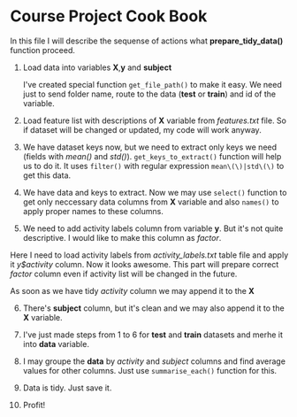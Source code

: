 # Course Project Cook Book

In this file I will describe the sequense of actions what **prepare_tidy_data()** function proceed.

1.  Load data into variables **X**,**y** and **subject** 
    
    I've created special function ```get_file_path()``` to make it easy. We need just to send folder name, route to the data (**test** or **train**) and id of the variable.

2. Load feature list with descriptions of **X** variable from *features.txt* file. So if dataset will be changed or updated, my code will work anyway.

3. We have dataset keys now, but we need to extract only keys we need (fields with *mean()* and *std()*). ```get_keys_to_extract()``` function will help us to do it. It uses ```filter()``` with regular expression ```mean\(\)|std\(\)``` to get this data. 

4. We have data and keys to extract. Now we may use ```select()``` function to get only neccessary data columns from **X** variable and also ```names()``` to apply proper names to these columns.

5. We need to add activity labels column from variable **y**. But it's not quite descriptive. I would like to make this column as *factor*. 

Here I need to load activity labels from *activity_labels.txt* table file and apply it *y$activity* column. Now it looks awesome. This part will prepare correct *factor* column even if activity list will be changed in the future.

As soon as we have tidy *activity* column we may append it to the **X**

6. There's **subject** column, but it's clean and we may also append it to the **X** variable.

7. I've just made steps from 1 to 6 for **test** and **train** datasets and merhe it into **data** variable.

8. I may groupe the **data** by *activity* and *subject* columns and find average values for other columns. Just use ```summarise_each()``` function for this. 

9. Data is tidy. Just save it.

10. Profit!




